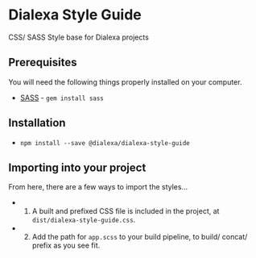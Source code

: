 # Dialexa Style Guide

CSS/ SASS Style base for Dialexa projects


## Prerequisites

You will need the following things properly installed on your computer.

* [SASS](http://sass-lang.com/install) - `gem install sass`


## Installation

* `npm install --save @dialexa/dialexa-style-guide`


## Importing into your project

From here, there are a few ways to import the styles...

- 1. A built and prefixed CSS file is included in the project, at `dist/dialexa-style-guide.css`.
- 2. Add the path for `app.scss` to your build pipeline, to build/ concat/ prefix as you see fit.
